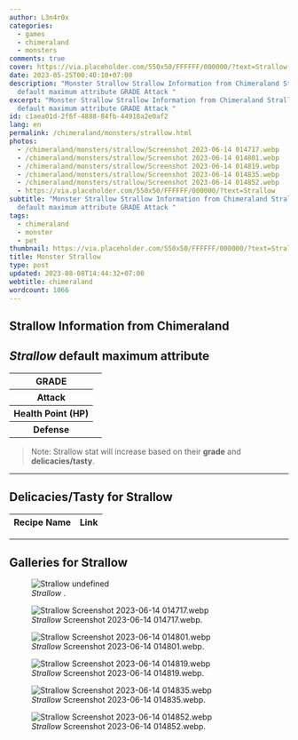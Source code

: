 ```yaml
---
author: L3n4r0x
categories:
  - games
  - chimeraland
  - monsters
comments: true
cover: https://via.placeholder.com/550x50/FFFFFF/000000/?text=Strallow
date: 2023-05-25T00:40:10+07:00
description: "Monster Strallow Strallow Information from Chimeraland Strallow
  default maximum attribute GRADE Attack "
excerpt: "Monster Strallow Strallow Information from Chimeraland Strallow
  default maximum attribute GRADE Attack "
id: c1aea01d-2f6f-4888-84fb-44918a2e0af2
lang: en
permalink: /chimeraland/monsters/strallow.html
photos:
  - /chimeraland/monsters/strallow/Screenshot 2023-06-14 014717.webp
  - /chimeraland/monsters/strallow/Screenshot 2023-06-14 014801.webp
  - /chimeraland/monsters/strallow/Screenshot 2023-06-14 014819.webp
  - /chimeraland/monsters/strallow/Screenshot 2023-06-14 014835.webp
  - /chimeraland/monsters/strallow/Screenshot 2023-06-14 014852.webp
  - https://via.placeholder.com/550x50/FFFFFF/000000/?text=Strallow
subtitle: "Monster Strallow Strallow Information from Chimeraland Strallow
  default maximum attribute GRADE Attack "
tags:
  - chimeraland
  - monster
  - pet
thumbnail: https://via.placeholder.com/550x50/FFFFFF/000000/?text=Strallow
title: Monster Strallow
type: post
updated: 2023-08-08T14:44:32+07:00
webtitle: chimeraland
wordcount: 1066
---
```


<link
  rel="stylesheet"
  href="https://rawcdn.githack.com/dimaslanjaka/Web-Manajemen/870a349/css/bootstrap-5-3-0-alpha3-wrapper.css"
/>
<section id="bootstrap-wrapper">
  <div data-bs-theme="dark">
    <h2>Strallow Information from Chimeraland</h2>
    <h2 id="attribute"><i>Strallow</i> default maximum attribute</h2>
    <div class="row">
      <div class="col mb-2">
        <div class="card">
          <div class="card-body">
            <table>
              <tr>
                <th>GRADE</th>
                <td><br /></td>
              </tr>
              <tr>
                <th>Attack</th>
                <td></td>
              </tr>
              <tr>
                <th>Health Point (HP)</th>
                <td></td>
              </tr>
              <tr>
                <th>Defense</th>
                <td></td>
              </tr>
            </table>
          </div>
        </div>
      </div>
    </div>
    <blockquote class="bd-callout bd-callout-warning">
      Note: Strallow stat will increase based on their <b>grade</b> and
      <b>delicacies/tasty</b>.
    </blockquote>
    <hr />
    <h2 id="delicacies">Delicacies/Tasty for Strallow</h2>
    <div class="card">
      <div class="card-body">
        <div class="table-responsive">
          <table class="table table-striped">
            <thead>
              <tr>
                <th>Recipe Name</th>
                <th>Link</th>
              </tr>
            </thead>
            <tbody></tbody>
          </table>
        </div>
      </div>
    </div>
    <hr />
    <div id="gallery">
      <h2>Galleries for Strallow</h2>
      <div class="row">
        <div class="col-lg-6 col-12">
          <figure>
            <img
              src="https://www.webmanajemen.com/undefined"
              alt="Strallow undefined"
            />
            <figcaption style="word-wrap: break-word">
              <i>Strallow</i> .
            </figcaption>
          </figure>
        </div>
        <div class="col-lg-6 col-12">
          <figure>
            <img
              src="https://www.webmanajemen.com/chimeraland/monsters/strallow/Screenshot%202023-06-14%20014717.webp"
              alt="Strallow Screenshot 2023-06-14 014717.webp"
            />
            <figcaption style="word-wrap: break-word">
              <i>Strallow</i> Screenshot 2023-06-14 014717.webp.
            </figcaption>
          </figure>
        </div>
        <div class="col-lg-6 col-12">
          <figure>
            <img
              src="https://www.webmanajemen.com/chimeraland/monsters/strallow/Screenshot%202023-06-14%20014801.webp"
              alt="Strallow Screenshot 2023-06-14 014801.webp"
            />
            <figcaption style="word-wrap: break-word">
              <i>Strallow</i> Screenshot 2023-06-14 014801.webp.
            </figcaption>
          </figure>
        </div>
        <div class="col-lg-6 col-12">
          <figure>
            <img
              src="https://www.webmanajemen.com/chimeraland/monsters/strallow/Screenshot%202023-06-14%20014819.webp"
              alt="Strallow Screenshot 2023-06-14 014819.webp"
            />
            <figcaption style="word-wrap: break-word">
              <i>Strallow</i> Screenshot 2023-06-14 014819.webp.
            </figcaption>
          </figure>
        </div>
        <div class="col-lg-6 col-12">
          <figure>
            <img
              src="https://www.webmanajemen.com/chimeraland/monsters/strallow/Screenshot%202023-06-14%20014835.webp"
              alt="Strallow Screenshot 2023-06-14 014835.webp"
            />
            <figcaption style="word-wrap: break-word">
              <i>Strallow</i> Screenshot 2023-06-14 014835.webp.
            </figcaption>
          </figure>
        </div>
        <div class="col-lg-6 col-12">
          <figure>
            <img
              src="https://www.webmanajemen.com/chimeraland/monsters/strallow/Screenshot%202023-06-14%20014852.webp"
              alt="Strallow Screenshot 2023-06-14 014852.webp"
            />
            <figcaption style="word-wrap: break-word">
              <i>Strallow</i> Screenshot 2023-06-14 014852.webp.
            </figcaption>
          </figure>
        </div>
      </div>
    </div>
  </div>
</section>